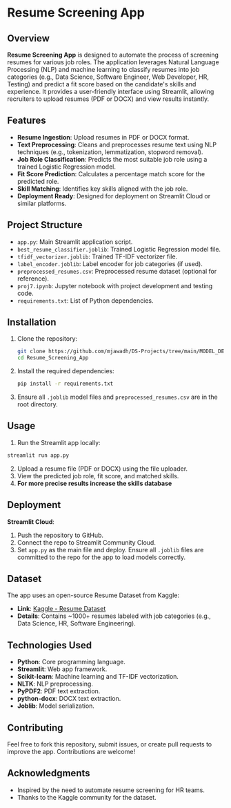 # Resume Screening App

## Overview
**Resume Screening App** is designed to automate the process of screening resumes for various job roles. The application leverages Natural Language Processing (NLP) and machine learning to classify resumes into job categories (e.g., Data Science, Software Engineer, Web Developer, HR, Testing) and predict a fit score based on the candidate's skills and experience. It provides a user-friendly interface using Streamlit, allowing recruiters to upload resumes (PDF or DOCX) and view results instantly.

## Features
- **Resume Ingestion**: Upload resumes in PDF or DOCX format.
- **Text Preprocessing**: Cleans and preprocesses resume text using NLP techniques (e.g., tokenization, lemmatization, stopword removal).
- **Job Role Classification**: Predicts the most suitable job role using a trained Logistic Regression model.
- **Fit Score Prediction**: Calculates a percentage match score for the predicted role.
- **Skill Matching**: Identifies key skills aligned with the job role.
- **Deployment Ready**: Designed for deployment on Streamlit Cloud or similar platforms.

## Project Structure
- `app.py`: Main Streamlit application script.
- `best_resume_classifier.joblib`: Trained Logistic Regression model file.
- `tfidf_vectorizer.joblib`: Trained TF-IDF vectorizer file.
- `label_encoder.joblib`: Label encoder for job categories (if used).
- `preprocessed_resumes.csv`: Preprocessed resume dataset (optional for reference).
- `proj7.ipynb`: Jupyter notebook with project development and testing code.
- `requirements.txt`: List of Python dependencies.

## Installation
1. Clone the repository:
   ```bash
   git clone https://github.com/mjawadh/DS-Projects/tree/main/MODEL_DEPLOYEMENT/Resume_Screening_App.git
   cd Resume_Screening_App
   ```
2. Install the required dependencies:
   ```bash
   pip install -r requirements.txt
   ```
3. Ensure all `.joblib` model files and `preprocessed_resumes.csv` are in the root directory.

## Usage
 1. Run the Streamlit app locally:
   ```bash
   streamlit run app.py
   ```
 2. Upload a resume file (PDF or DOCX) using the file uploader.
 3. View the predicted job role, fit score, and matched skills.
 4. **For more precise results increase the skills database**

## Deployment
**Streamlit Cloud**: 
 1. Push the repository to GitHub.
 2. Connect the repo to Streamlit Community Cloud.
 3. Set `app.py` as the main file and deploy.
Ensure all `.joblib` files are committed to the repo for the app to load models correctly.

## Dataset
The app uses an open-source Resume Dataset from Kaggle:
- **Link**: [Kaggle - Resume Dataset](https://www.kaggle.com/datasets/gauravduttakiit/resume-dataset)
- **Details**: Contains ~1000+ resumes labeled with job categories (e.g., Data Science, HR, Software Engineering).

## Technologies Used
- **Python**: Core programming language.
- **Streamlit**: Web app framework.
- **Scikit-learn**: Machine learning and TF-IDF vectorization.
- **NLTK**: NLP preprocessing.
- **PyPDF2**: PDF text extraction.
- **python-docx**: DOCX text extraction.
- **Joblib**: Model serialization.

## Contributing
Feel free to fork this repository, submit issues, or create pull requests to improve the app. Contributions are welcome!

## Acknowledgments
- Inspired by the need to automate resume screening for HR teams.
- Thanks to the Kaggle community for the dataset.